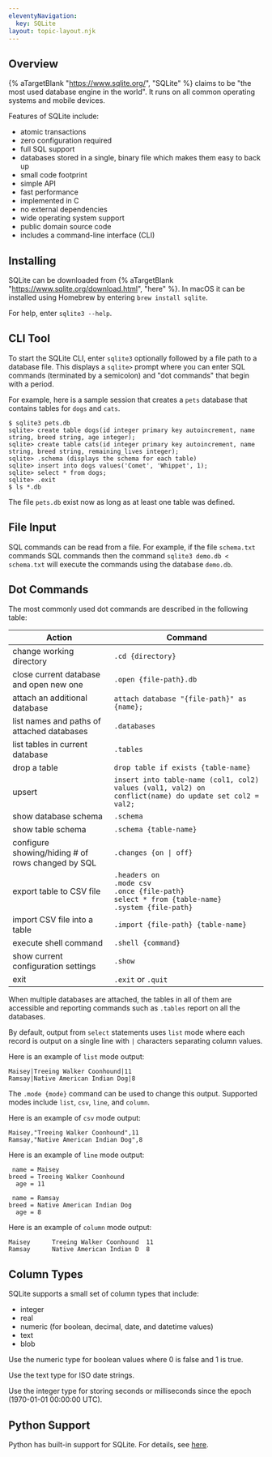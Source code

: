 ```yaml
---
eleventyNavigation:
  key: SQLite
layout: topic-layout.njk
---
```


## Overview

{% aTargetBlank "https://www.sqlite.org/", "SQLite" %}
claims to be "the most used database engine in the world".
It runs on all common operating systems and mobile devices.

Features of SQLite include:

- atomic transactions
- zero configuration required
- full SQL support
- databases stored in a single, binary file which makes them easy to back up
- small code footprint
- simple API
- fast performance
- implemented in C
- no external dependencies
- wide operating system support
- public domain source code
- includes a command-line interface (CLI)

## Installing

SQLite can be downloaded from
{% aTargetBlank "https://www.sqlite.org/download.html", "here" %}.
In macOS it can be installed using Homebrew by entering `brew install sqlite`.

For help, enter `sqlite3 --help`.

## CLI Tool

To start the SQLite CLI, enter `sqlite3`
optionally followed by a file path to a database file.
This displays a `sqlite>` prompt where you can enter
SQL commands (terminated by a semicolon) and
"dot commands" that begin with a period.

For example, here is a sample session that creates a `pets` database
that contains tables for `dogs` and `cats`.

```text
$ sqlite3 pets.db
sqlite> create table dogs(id integer primary key autoincrement, name string, breed string, age integer);
sqlite> create table cats(id integer primary key autoincrement, name string, breed string, remaining_lives integer);
sqlite> .schema (displays the schema for each table)
sqlite> insert into dogs values('Comet', 'Whippet', 1);
sqlite> select * from dogs;
sqlite> .exit
$ ls *.db
```

The file `pets.db` exist now as long as at least one table was defined.

## File Input

SQL commands can be read from a file.
For example, if the file `schema.txt` commands SQL commands
then the command `sqlite3 demo.db < schema.txt`
will execute the commands using the database `demo.db`.

## Dot Commands

The most commonly used dot commands are described in the following table:

| Action                                            | Command                                                                                                      |
| ------------------------------------------------- | ------------------------------------------------------------------------------------------------------------ |
| change working directory                          | `.cd {directory}`                                                                                            |
| close current database and open new one           | `.open {file-path}.db`                                                                                       |
| attach an additional database                     | `attach database "{file-path}" as {name};`                                                                   |
| list names and paths of attached databases        | `.databases`                                                                                                 |
| list tables in current database                   | `.tables`                                                                                                    |
| drop a table                                      | `drop table if exists {table-name}`                                                                          |
| upsert                                            | `insert into table-name (col1, col2) values (val1, val2) on conflict(name) do update set col2 = val2;`       |
| show database schema                              | `.schema`                                                                                                    |
| show table schema                                 | `.schema {table-name}`                                                                                       |
| configure showing/hiding # of rows changed by SQL | `.changes {on \| off}`                                                                                       |
| export table to CSV file                          | `.headers on`<br>`.mode csv`<br>`.once {file-path}`<br>`select * from {table-name}`<br>`.system {file-path}` |
| import CSV file into a table                      | `.import {file-path} {table-name}`                                                                           |
| execute shell command                             | `.shell {command}`                                                                                           |
| show current configuration settings               | `.show`                                                                                                      |
| exit                                              | `.exit` or `.quit`                                                                                           |

When multiple databases are attached,
the tables in all of them are accessible and
reporting commands such as `.tables` report on all the databases.

By default, output from `select` statements uses `list` mode
where each record is output on a single line
with `|` characters separating column values.

Here is an example of `list` mode output:

```text
Maisey|Treeing Walker Coonhound|11
Ramsay|Native American Indian Dog|8
```

The `.mode {mode}` command can be used to change this output.
Supported modes include `list`, `csv`, `line`, and `column`.

Here is an example of `csv` mode output:

```text
Maisey,"Treeing Walker Coonhound",11
Ramsay,"Native American Indian Dog",8
```

Here is an example of `line` mode output:

```text
 name = Maisey
breed = Treeing Walker Coonhound
  age = 11

 name = Ramsay
breed = Native American Indian Dog
  age = 8
```

Here is an example of `column` mode output:

```text
Maisey      Treeing Walker Coonhound  11
Ramsay      Native American Indian D  8
```

## Column Types

SQLite supports a small set of column types that include:

- integer
- real
- numeric (for boolean, decimal, date, and datetime values)
- text
- blob

Use the numeric type for boolean values where 0 is false and 1 is true.

Use the text type for ISO date strings.

Use the integer type for storing seconds or milliseconds
since the epoch (1970-01-01 00:00:00 UTC).

## Python Support

Python has built-in support for SQLite.
For details, see [here](/blog/python/sqlite-in-python/).
